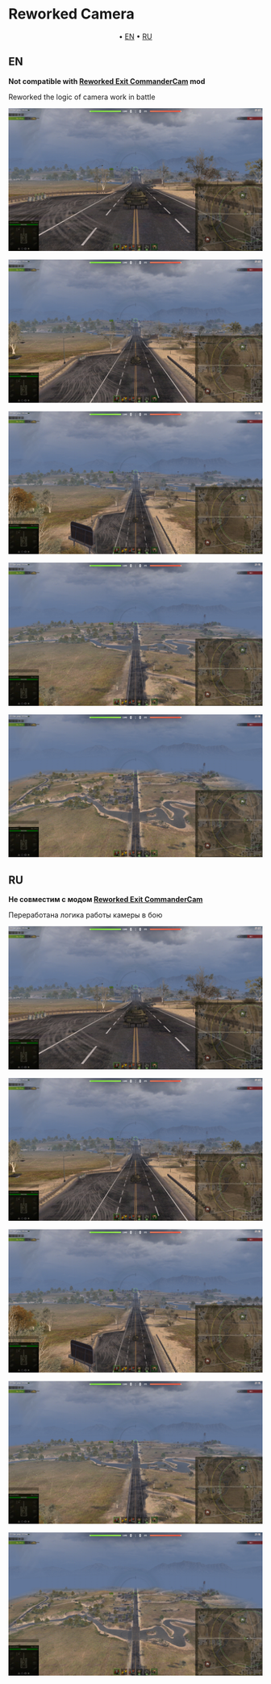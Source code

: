 # Reworked Camera

<p align="center">
	&bull; <a href="#en">EN</a> &bull; <a href="#ru">RU</a> 
</p>

## EN

**Not compatible with [Reworked Exit CommanderCam](../reworkedexitcommandercam/) mod**

Reworked the logic of camera work in battle

<p align="center">
  <img src="./assets/images/arcadeMode.jpg" alt="Preview"/>
</p>
<p align="center">
  <img src="./assets/images/preCommanderCam_1.jpg" alt="Preview"/>
</p>
<p align="center">
  <img src="./assets/images/preCommanderCam_2.jpg" alt="Preview"/>
</p>
<p align="center">
  <img src="./assets/images/CommanderCam_1.jpg" alt="Preview"/>
</p>
<p align="center">
  <img src="./assets/images/CommanderCam_2.jpg" alt="Preview"/>
</p>

## RU

**Не совместим с модом [Reworked Exit CommanderCam](../reworkedexitcommandercam/)**

Переработана логика работы камеры в бою

<p align="center">
  <img src="./assets/images/arcadeMode.jpg" alt="Preview"/>
</p>
<p align="center">
  <img src="./assets/images/preCommanderCam_1.jpg" alt="Preview"/>
</p>
<p align="center">
  <img src="./assets/images/preCommanderCam_2.jpg" alt="Preview"/>
</p>
<p align="center">
  <img src="./assets/images/CommanderCam_1.jpg" alt="Preview"/>
</p>
<p align="center">
  <img src="./assets/images/CommanderCam_2.jpg" alt="Preview"/>
</p>